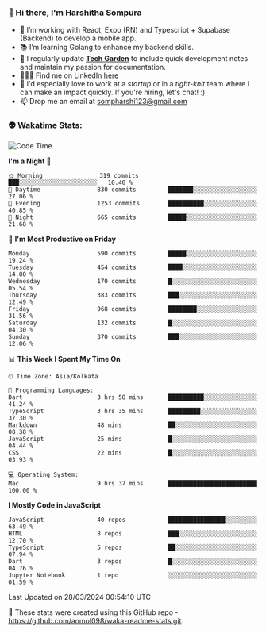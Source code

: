 ### 👋 Hi there, I'm Harshitha Sompura

- 🔧 I’m working with React, Expo (RN) and Typescript + Supabase (Backend) to develop a mobile app.
- 📚 I’m learning Golang to enhance my backend skills.
- 🌾 I regularly update **<u>[Tech Garden](https://tech-garden-hs.vercel.app/)</u>** to include quick development notes and maintain my passion for documentation.
- 👩🏻‍💻 Find me on LinkedIn <u>[here](https://www.linkedin.com/in/harshithasompura/)</u>
- 🐣 I'd especially love to work at a _startup_ or in a _tight-knit_ team where I can make an impact quickly. If you're hiring, let's chat! :)
- 📫 Drop me an email at [sompharshi123@gmail.com](mailto:sompharshi123@gmail.com)

### 👽 Wakatime Stats:
<!--START_SECTION:waka-->
![Code Time](http://img.shields.io/badge/Code%20Time-58%20hrs%2038%20mins-blue)

**I'm a Night 🦉** 

```text
🌞 Morning                319 commits         ███░░░░░░░░░░░░░░░░░░░░░░   10.40 % 
🌆 Daytime                830 commits         ███████░░░░░░░░░░░░░░░░░░   27.06 % 
🌃 Evening                1253 commits        ██████████░░░░░░░░░░░░░░░   40.85 % 
🌙 Night                  665 commits         █████░░░░░░░░░░░░░░░░░░░░   21.68 % 
```
📅 **I'm Most Productive on Friday** 

```text
Monday                   590 commits         █████░░░░░░░░░░░░░░░░░░░░   19.24 % 
Tuesday                  454 commits         ████░░░░░░░░░░░░░░░░░░░░░   14.80 % 
Wednesday                170 commits         █░░░░░░░░░░░░░░░░░░░░░░░░   05.54 % 
Thursday                 383 commits         ███░░░░░░░░░░░░░░░░░░░░░░   12.49 % 
Friday                   968 commits         ████████░░░░░░░░░░░░░░░░░   31.56 % 
Saturday                 132 commits         █░░░░░░░░░░░░░░░░░░░░░░░░   04.30 % 
Sunday                   370 commits         ███░░░░░░░░░░░░░░░░░░░░░░   12.06 % 
```


📊 **This Week I Spent My Time On** 

```text
🕑︎ Time Zone: Asia/Kolkata

💬 Programming Languages: 
Dart                     3 hrs 58 mins       ██████████░░░░░░░░░░░░░░░   41.24 % 
TypeScript               3 hrs 35 mins       █████████░░░░░░░░░░░░░░░░   37.30 % 
Markdown                 48 mins             ██░░░░░░░░░░░░░░░░░░░░░░░   08.38 % 
JavaScript               25 mins             █░░░░░░░░░░░░░░░░░░░░░░░░   04.44 % 
CSS                      22 mins             █░░░░░░░░░░░░░░░░░░░░░░░░   03.93 % 

💻 Operating System: 
Mac                      9 hrs 37 mins       █████████████████████████   100.00 % 
```

**I Mostly Code in JavaScript** 

```text
JavaScript               40 repos            ████████████████░░░░░░░░░   63.49 % 
HTML                     8 repos             ███░░░░░░░░░░░░░░░░░░░░░░   12.70 % 
TypeScript               5 repos             ██░░░░░░░░░░░░░░░░░░░░░░░   07.94 % 
Dart                     3 repos             █░░░░░░░░░░░░░░░░░░░░░░░░   04.76 % 
Jupyter Notebook         1 repo              ░░░░░░░░░░░░░░░░░░░░░░░░░   01.59 % 
```




 Last Updated on 28/03/2024 00:54:10 UTC
<!--END_SECTION:waka-->

👀 These stats were created using this GitHub repo - https://github.com/anmol098/waka-readme-stats.git. 
